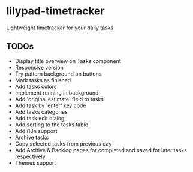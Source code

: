 # lilypad-timetracker

Lightweight timetracker for your daily tasks

## TODOs
* Display title overview on Tasks component
* Responsive version
* Try pattern background on buttons
* Mark tasks as finished
* Add tasks colors
* Implement running in background 
* Add 'original estimate' field to tasks
* Add task by 'enter' key code
* Add tasks categories
* Add task edit dialog
* Add sorting to the tasks table
* Add i18n support
* Archive tasks
* Copy selected tasks from previous day
* Add Archive & Backlog pages for completed and saved for later tasks respectively
* Themes support
